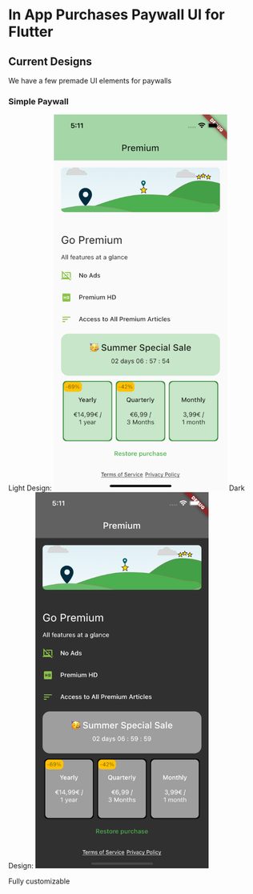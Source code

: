# In App Purchases Paywall UI for Flutter

## Current Designs
We have a few premade UI elements for paywalls

### Simple Paywall
Light Design:
<img src="./images/simple1_light.png" alt="Simple Paywall dark" height="750"/>
Dark Design:
<img src="./images/simple1_dark.png" alt="Simple Paywall dark" height="750"/>

Fully customizable
